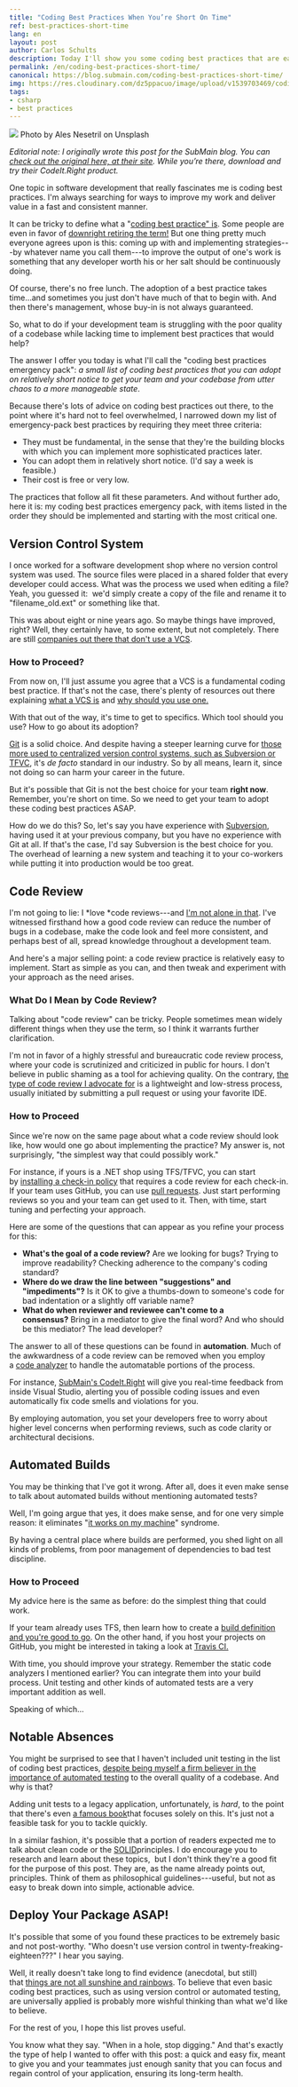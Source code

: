 ```yaml
---
title: "Coding Best Practices When You’re Short On Time"
ref: best-practices-short-time
lang: en
layout: post
author: Carlos Schults
description: Today I'll show you some coding best practices that are easy to implement and can raise your application's quality in very little time.
permalink: /en/coding-best-practices-short-time/
canonical: https://blog.submain.com/coding-best-practices-short-time/
img: https://res.cloudinary.com/dz5ppacuo/image/upload/v1539703469/coding-best-practices-1038x437_ugnhab.jpg
tags:
- csharp
- best practices
---
```


![](https://res.cloudinary.com/dz5ppacuo/image/upload/v1539703469/coding-best-practices-1038x437_ugnhab.jpg)
Photo by Ales Nesetril on Unsplash

*Editorial note: I originally wrote this post for the SubMain blog.  You can [check out the original here, at their site](https://blog.submain.com/coding-best-practices-short-time/). While you’re there, download and try their CodeIt.Right product.*

One topic in software development that really fascinates me is coding best practices. I'm always searching for ways to improve my work and deliver value in a fast and consistent manner.

It can be tricky to define what a "[coding best practice" is](https://www.daedtech.com/what-is-a-best-practice-in-software-development/). Some people are even in favor of [downright retiring the term!](https://dzone.com/articles/death-best-practices) But one thing pretty much everyone agrees upon is this: coming up with and implementing strategies---by whatever name you call them---to improve the output of one's work is something that any developer worth his or her salt should be continuously doing.

Of course, there's no free lunch. The adoption of a best practice takes time...and sometimes you just don't have much of that to begin with. And then there's management, whose buy-in is not always guaranteed.

So, what to do if your development team is struggling with the poor quality of a codebase while lacking time to implement best practices that would help?

The answer I offer you today is what I'll call the "coding best practices emergency pack": *a small list of coding best practices that you can adopt on relatively short notice to get your team and your codebase from utter chaos to a more manageable state*.

Because there's lots of advice on coding best practices out there, to the point where it's hard not to feel overwhelmed, I narrowed down my list of emergency-pack best practices by requiring they meet three criteria:

-   They must be fundamental, in the sense that they're the building blocks with which you can implement more sophisticated practices later.
-   You can adopt them in relatively short notice. (I'd say a week is feasible.)
-   Their cost is free or very low.

The practices that follow all fit these parameters. And without further ado, here it is: my coding best practices emergency pack, with items listed in the order they should be implemented and starting with the most critical one.

## Version Control System

I once worked for a software development shop where no version control system was used. The source files were placed in a shared folder that every developer could access. What was the process we used when editing a file? Yeah, you guessed it:  we'd simply create a copy of the file and rename it to "filename_old.ext" or something like that.

This was about eight or nine years ago. So maybe things have improved, right? Well, they certainly have, to some extent, but not completely. There are still [companies out there that don't use a VCS](https://twitter.com/_m_b_j_/status/938785388268806146).

### How to Proceed?

From now on, I'll just assume you agree that a VCS is a fundamental coding best practice. If that's not the case, there's plenty of resources out there explaining [what a VCS is](https://www.git-tower.com/learn/git/ebook/en/desktop-gui/basics/what-is-version-control#start) and [why should you use one.](https://www.atlassian.com/git/tutorials/what-is-version-control#benefits-of-version-control)

With that out of the way, it's time to get to specifics. Which tool should you use? How to go about its adoption?

[Git](https://git-scm.com/) is a solid choice. And despite having a steeper learning curve for [those more used to centralized version control systems, such as Subversion or TFVC](http://carlosschults.net/en/git-basics-for-tfs-users), it's *de facto* standard in our industry. So by all means, learn it, since not doing so can harm your career in the future.

But it's possible that Git is not the best choice for your team **right now**. Remember, you're short on time. So we need to get your team to adopt these coding best practices ASAP.

How do we do this? So, let's say you have experience with [Subversion](https://subversion.apache.org/), having used it at your previous company, but you have no experience with Git at all. If that's the case, I'd say Subversion is the best choice for you. The overhead of learning a new system and teaching it to your co-workers while putting it into production would be too great.

## Code Review


I'm not going to lie: I *love *code reviews---and [I'm not alone in that](http://www.codinghorror.com/blog/archives/000495.html). I've witnessed firsthand how a good code review can reduce the number of bugs in a codebase, make the code look and feel more consistent, and perhaps best of all, spread knowledge throughout a development team.

And here's a major selling point: a code review practice is relatively easy to implement. Start as simple as you can, and then tweak and experiment with your approach as the need arises.

### What Do I Mean by Code Review?

Talking about "code review" can be tricky. People sometimes mean widely different things when they use the term, so I think it warrants further clarification.

I'm not in favor of a highly stressful and bureaucratic code review process, where your code is scrutinized and criticized in public for hours. I don't believe in public shaming as a tool for achieving quality. On the contrary, [the type of code review I advocate for](https://blog.submain.com/code-review-vs-pair-programming-2/) is a lightweight and low-stress process, usually initiated by submitting a pull request or using your favorite IDE.

### How to Proceed 

Since we're now on the same page about what a code review should look like, how would one go about implementing the practice? My answer is, not surprisingly, "the simplest way that could possibly work." 

For instance, if yours is a .NET shop using TFS/TFVC, you can start by [installing a check-in policy](https://marketplace.visualstudio.com/items?itemName=ColinD.ColinsALMCheckinPoliciesVS2017) that requires a code review for each check-in. If your team uses GitHub, you can use [pull requests](https://help.github.com/articles/about-pull-requests/). Just start performing reviews so you and your team can get used to it. Then, with time, start tuning and perfecting your approach.

Here are some of the questions that can appear as you refine your process for this:

-   **What's the goal of a code review?** Are we looking for bugs? Trying to improve readability? Checking adherence to the company's coding standard?
-   **Where do we draw the line between "suggestions" and "impediments"?** Is it OK to give a thumbs-down to someone's code for bad indentation or a slightly off variable name?
-   **What do when reviewer and reviewee can't come to a consensus?** Bring in a mediator to give the final word? And who should be this mediator? The lead developer?

The answer to all of these questions can be found in **automation**. Much of the awkwardness of a code review can be removed when you employ a [code analyzer](https://blog.submain.com/different-styles-code-analyzer/) to handle the automatable portions of the process.

For instance, [SubMain's CodeIt.Right](https://submain.com/codeit.right/features) will give you real-time feedback from inside Visual Studio, alerting you of possible coding issues and even automatically fix code smells and violations for you.

By employing automation, you set your developers free to worry about higher level concerns when performing reviews, such as code clarity or architectural decisions.

## Automated Builds


You may be thinking that I've got it wrong. After all, does it even make sense to talk about automated builds without mentioning automated tests?

Well, I'm going argue that yes, it does make sense, and for one very simple reason: it eliminates "[it works on my machine](https://blog.codinghorror.com/the-works-on-my-machine-certification-program/)" syndrome. 

By having a central place where builds are performed, you shed light on all kinds of problems, from poor management of dependencies to bad test discipline.

### How to Proceed

My advice here is the same as before: do the simplest thing that could work.

If your team already uses TFS, then learn how to create a [build definition and you're good to go](https://docs.microsoft.com/en-us/vsts/build-release/actions/ci-cd-part-1). On the other hand, if you host your projects on GitHub, you might be interested in taking a look at [Travis CI.](https://travis-ci.org/)

With time, you should improve your strategy. Remember the static code analyzers I mentioned earlier? You can integrate them into your build process. Unit testing and other kinds of automated tests are a very important addition as well.

Speaking of which...

## Notable Absences

You might be surprised to see that I haven't included unit testing in the list of coding best practices, [despite being myself a firm believer in the importance of automated testing](http://carlosschults.net/en/unit-testing-for-beginners-part1/) to the overall quality of a codebase. And why is that?

Adding unit tests to a legacy application, unfortunately, is *hard*, to the point that there's even [a famous book](https://www.amazon.com/Working-Effectively-Legacy-Michael-Feathers/dp/0131177052/ref=sr_1_1?ie=UTF8&qid=1515443597&sr=8-1&keywords=working+effectively+with+legacy+code)that focuses solely on this. It's just not a feasible task for you to tackle quickly.

In a similar fashion, it's possible that a portion of readers expected me to talk about clean code or the [SOLID](https://en.wikipedia.org/wiki/SOLID_(object-oriented_design))principles. I do encourage you to research and learn about these topics,  but I don't think they're a good fit for the purpose of this post. They are, as the name already points out, principles. Think of them as philosophical guidelines---useful, but not as easy to break down into simple, actionable advice.

## Deploy Your Package ASAP!

It's possible that some of you found these practices to be extremely basic and not post-worthy. "Who doesn't use version control in twenty-freaking-eighteen???" I hear you saying.

Well, it really doesn't take long to find evidence (anecdotal, but still) that [things are not all sunshine and rainbows](http://softwareengineering.stackexchange.com/questions/65931/are-there-serious-companies-that-dont-use-version-control-and-continuous-integr). To believe that even basic coding best practices, such as using version control or automated testing, are universally applied is probably more wishful thinking than what we'd like to believe.

For the rest of you, I hope this list proves useful.

You know what they say. "When in a hole, stop digging." And that's exactly the type of help I wanted to offer with this post: a quick and easy fix, meant to give you and your teammates just enough sanity that you can focus and regain control of your application, ensuring its long-term health.